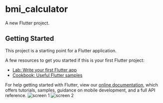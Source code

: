 # bmi_calculator

A new Flutter project.

## Getting Started

This project is a starting point for a Flutter application.

A few resources to get you started if this is your first Flutter project:

- [Lab: Write your first Flutter app](https://flutter.dev/docs/get-started/codelab)
- [Cookbook: Useful Flutter samples](https://flutter.dev/docs/cookbook)

For help getting started with Flutter, view our
[online documentation](https://flutter.dev/docs), which offers tutorials,
samples, guidance on mobile development, and a full API reference.
![screen 1](https://user-images.githubusercontent.com/88287148/128018208-9d71141e-092a-4f73-9d71-a7bd27beadd4.png)
![screen 2](https://user-images.githubusercontent.com/88287148/128018097-b9d89a88-3bf0-4b31-857a-b1339978fc65.png)
